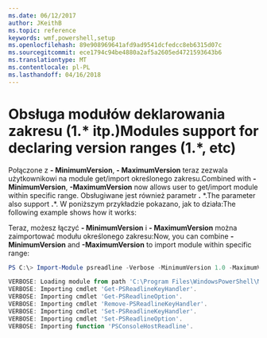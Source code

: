 ```yaml
---
ms.date: 06/12/2017
author: JKeithB
ms.topic: reference
keywords: wmf,powershell,setup
ms.openlocfilehash: 89e908969641afd9ad9541dcfedcc8eb6315d07c
ms.sourcegitcommit: ece1794c94be4880a2af5a2605ed4721593643b6
ms.translationtype: MT
ms.contentlocale: pl-PL
ms.lasthandoff: 04/16/2018
---
```

# <a name="modules-support-for-declaring-version-ranges-1-etc"></a><span data-ttu-id="6e00d-102">Obsługa modułów deklarowania zakresu (1.\* itp.)</span><span class="sxs-lookup"><span data-stu-id="6e00d-102">Modules support for declaring version ranges (1.\*, etc)</span></span>
<span data-ttu-id="6e00d-103">Połączone z **- MinimumVersion**, **- MaximumVersion** teraz zezwala użytkownikowi na module get/import określonego zakresu.</span><span class="sxs-lookup"><span data-stu-id="6e00d-103">Combined with **-MinimumVersion**, **-MaximumVersion** now allows user to get/import module within specific range.</span></span> <span data-ttu-id="6e00d-104">Obsługiwane jest również parametr **.** \*.</span><span class="sxs-lookup"><span data-stu-id="6e00d-104">The parameter also support **.**\*.</span></span> <span data-ttu-id="6e00d-105">W poniższym przykładzie pokazano, jak to działa:</span><span class="sxs-lookup"><span data-stu-id="6e00d-105">The following example shows how it works:</span></span>

<span data-ttu-id="6e00d-106">Teraz, możesz łączyć **- MinimumVersion** i **- MaximumVersion** można zaimportować modułu określonego zakresu:</span><span class="sxs-lookup"><span data-stu-id="6e00d-106">Now, you can combine **-MinimumVersion** and **-MaximumVersion** to import module within specific range:</span></span>

```powershell
PS C:\> Import-Module psreadline -Verbose -MinimumVersion 1.0 -MaximumVersion 1.2.*

VERBOSE: Loading module from path 'C:\Program Files\WindowsPowerShell\Modules\psreadline\1.1\psreadline.psd1'.
VERBOSE: Importing cmdlet 'Get-PSReadlineKeyHandler'.
VERBOSE: Importing cmdlet 'Get-PSReadlineOption'.
VERBOSE: Importing cmdlet 'Remove-PSReadlineKeyHandler'.
VERBOSE: Importing cmdlet 'Set-PSReadlineKeyHandler'.
VERBOSE: Importing cmdlet 'Set-PSReadlineOption'.
VERBOSE: Importing function 'PSConsoleHostReadline'.
```

